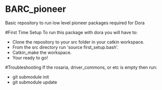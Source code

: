 # BARC_pioneer
Basic repository to run low level pioneer packages required for Dora

#First Time Setup
To run this package with dora you will have to:
- Clone the repository to your src folder in your catkin workspace.
- From the src directory run 'source first_setup.bash'.
- Catkin_make the workspace.
- Your ready to go!

#Troubleshooting
If the rosaria, driver_commons, or etc is empty then run:
- git submodule init
- git submodule update
